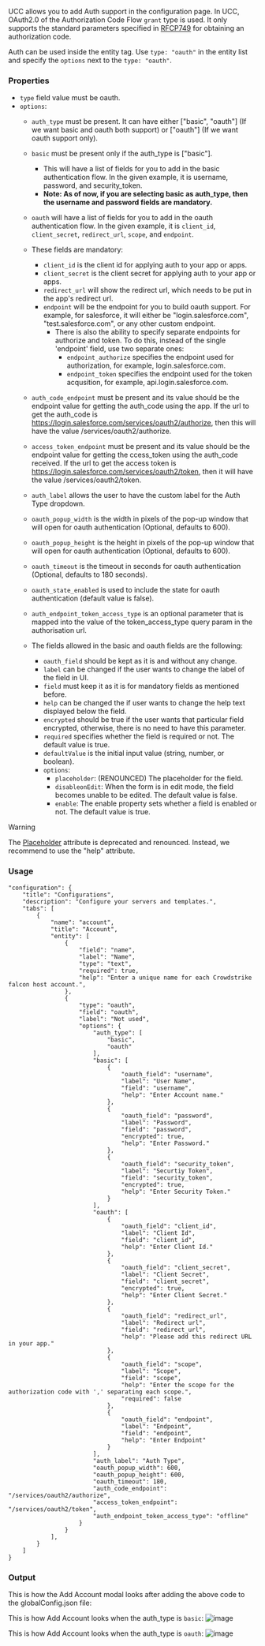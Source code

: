 UCC allows you to add Auth support in the configuration page. In UCC, OAuth2.0 of the Authorization Code Flow `grant` type is used. It only supports the standard parameters specified in [RFCP749](https://www.rfc-editor.org/rfc/rfc6749) for obtaining an authorization code.

Auth can be used inside the entity tag. Use `type: "oauth"` in the entity list and specify the `options` next to the `type: "oauth"`.

### Properties

- `type` field value must be oauth.
- `options`:
  - `auth_type` must be present. It can have either ["basic", "oauth"] (If we want basic and oauth both support) or ["oauth"] (If we want oauth support only).
  - `basic` must be present only if the auth_type is ["basic"].
    - This will have a list of fields for you to add in the basic authentication flow. In the given example, it is username, password, and security_token.
    - **Note: As of now, if you are selecting basic as auth_type, then the username and password fields are mandatory.**
  - `oauth` will have a list of fields for you to add in the oauth authentication flow. In the given example, it is `client_id`, `client_secret`, `redirect_url`, `scope`, and `endpoint`.
  - These fields are mandatory:
    - `client_id` is the client id for applying auth to your app or apps.
    - `client_secret` is the client secret for applying auth to your app or apps.
    - `redirect_url` will show the redirect url, which needs to be put in the app's redirect url.
    - `endpoint` will be the endpoint for you to build oauth support. For example, for salesforce, it will either  be "login.salesforce.com", "test.salesforce.com", or any other custom endpoint.
      - There is also the ability to specify separate endpoints for authorize and token. To do this, instead of the single 'endpoint' field, use two separate ones:
        - `endpoint_authorize` specifies the endpoint used for authorization, for example, login.salesforce.com.
        - `endpoint_token` specifies the endpoint used for the token acqusition, for example, api.login.salesforce.com.
  - `auth_code_endpoint` must be present and its value should be the endpoint value for getting the auth_code using the app. If the url to get the auth_code is https://login.salesforce.com/services/oauth2/authorize, then this will have the value /services/oauth2/authorize.
  - `access_token_endpoint` must be present and its value should be the endpoint value for getting the ccess_token using the auth_code received. If the url to get the access token is https://login.salesforce.com/services/oauth2/token, then it will have the value /services/oauth2/token.
  - `auth_label` allows the user to have the custom label for the Auth Type dropdown.
  - `oauth_popup_width` is the width in pixels of the pop-up window that will open for oauth authentication (Optional, defaults to 600).
  - `oauth_popup_height` is the height in pixels of the pop-up window that will open for oauth authentication (Optional, defaults to 600).
  - `oauth_timeout` is the timeout in seconds for oauth authentication (Optional, defaults to 180 seconds).
  - `oauth_state_enabled` is used to include the state for oauth authentication (default value is false).
  - `auth_endpoint_token_access_type` is an optional parameter that is mapped into the value of the token_access_type query param in the authorisation url.

  - The fields allowed in the basic and oauth fields are the following:
    - `oauth_field` should be kept as it is and without any change.
    - `label` can be changed if the user wants to change the label of the field in UI.
    - `field` must keep it as it is for mandatory fields as mentioned before.
    - `help` can be changed the if user wants to change the help text displayed below the field.
    - `encrypted` should be true if the user wants that particular field encrypted, otherwise, there is no need to have this parameter.
    - `required` specifies whether the field is required or not. The default value is true.
    - `defaultValue` is the initial input value (string, number, or boolean).
    - `options`:
      - `placeholder`: (RENOUNCED) The placeholder for the field.
      - `disableonEdit`: When the form is in edit mode, the field becomes unable to be edited. The default value is false.
      - `enable`: The enable property sets whether a field is enabled or not. The default value is true.

> [!WARNING]
> The [Placeholder](https://splunkui.splunkeng.com/Packages/react-ui/Text?section=develop) attribute is deprecated and renounced. Instead, we recommend to use the "help" attribute.

### Usage

```
"configuration": {
    "title": "Configurations",
    "description": "Configure your servers and templates.",
    "tabs": [
        {
            "name": "account",
            "title": "Account",
            "entity": [
                {
                    "field": "name",
                    "label": "Name",
                    "type": "text",
                    "required": true,
                    "help": "Enter a unique name for each Crowdstrike falcon host account.",
                },
                {
                    "type": "oauth",
                    "field": "oauth",
                    "label": "Not used",
                    "options": {
                        "auth_type": [
                            "basic",
                            "oauth"
                        ],
                        "basic": [
                            {
                                "oauth_field": "username",
                                "label": "User Name",
                                "field": "username",
                                "help": "Enter Account name."
                            },
                            {
                                "oauth_field": "password",
                                "label": "Password",
                                "field": "password",
                                "encrypted": true,
                                "help": "Enter Password."
                            },
                            {
                                "oauth_field": "security_token",
                                "label": "Securtiy Token",
                                "field": "security_token",
                                "encrypted": true,
                                "help": "Enter Security Token."
                            }
                        ],
                        "oauth": [
                            {
                                "oauth_field": "client_id",
                                "label": "Client Id",
                                "field": "client_id",
                                "help": "Enter Client Id."
                            },
                            {
                                "oauth_field": "client_secret",
                                "label": "Client Secret",
                                "field": "client_secret",
                                "encrypted": true,
                                "help": "Enter Client Secret."
                            },
                            {
                                "oauth_field": "redirect_url",
                                "label": "Redirect url",
                                "field": "redirect_url",
                                "help": "Please add this redirect URL in your app."
                            },
                            {
                                "oauth_field": "scope",
                                "label": "Scope",
                                "field": "scope",
                                "help": "Enter the scope for the authorization code with ',' separating each scope.",
                                "required": false
                            },
                            {
                                "oauth_field": "endpoint",
                                "label": "Endpoint",
                                "field": "endpoint",
                                "help": "Enter Endpoint"
                            }
                        ],
                        "auth_label": "Auth Type",
                        "oauth_popup_width": 600,
                        "oauth_popup_height": 600,
                        "oauth_timeout": 180,
                        "auth_code_endpoint": "/services/oauth2/authorize",
                        "access_token_endpoint": "/services/oauth2/token",
                        "auth_endpoint_token_access_type": "offline"
                    }
                }
            ],
        }
    ]
}
```

### Output

This is how the Add Account modal looks after adding the above code to the globalConfig.json file:

This is how Add Account looks when the auth_type is `basic`:
![image](../images/advanced/basic_auth_output.png)

This is how Add Account looks when the auth_type is `oauth`:
![image](../images/advanced/oauth_output.png)
